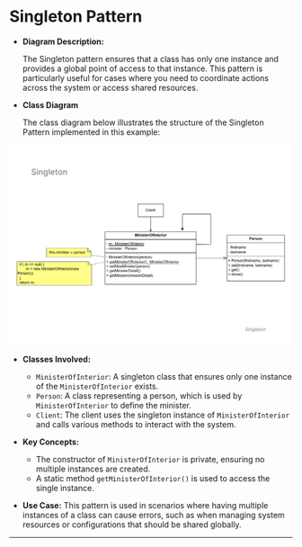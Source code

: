 # Singleton Pattern

   - **Diagram Description:**
     
     The Singleton pattern ensures that a class has only one instance and provides a global point of access to that instance. This pattern is particularly useful for cases where you need to coordinate actions across the system or access shared resources.

- **Class Diagram**

  The class diagram below illustrates the structure of the Singleton Pattern implemented in this example:

![Singleton Pattern Diagram](singleton-diagram.png)

   - **Classes Involved:**
     - `MinisterOfInterior`: A singleton class that ensures only one instance of the `MinisterOfInterior` exists.
     - `Person`: A class representing a person, which is used by `MinisterOfInterior` to define the minister.
     - `Client`: The client uses the singleton instance of `MinisterOfInterior` and calls various methods to interact with the system.

   - **Key Concepts:**
     - The constructor of `MinisterOfInterior` is private, ensuring no multiple instances are created.
     - A static method `getMinisterOfInterior()` is used to access the single instance.
   
   - **Use Case:**
     This pattern is used in scenarios where having multiple instances of a class can cause errors, such as when managing system resources or configurations that should be shared globally.

---
